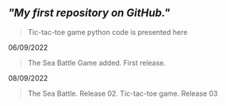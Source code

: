 
## _"My first repository on GitHub."_

>Tic-tac-toe game python code is presented here

06/09/2022
> The Sea Battle Game added. First release.

08/09/2022
> The Sea Battle. Release 02.
> Tic-tac-toe game. Release 03
